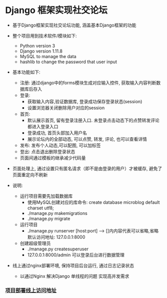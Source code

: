 # Django 框架实现社交论坛
- 基于Django框架实现社交论坛功能, 涵盖基本Django框架的功能
- 整个项目用到技术软件/模块如下:

    - Python version 3
    - Django version 1.11.8 
    - MySQL to manage the data
    - hashlib to change the password that user input 
    
- 基本功能如下:
    - 注册: 通过django中的forms模块生成对应输入控件, 获取输入内容判断数据库后存入
    - 登录: 
        * 获取输入内容,验证数据库, 登录成功保存登录状态(session)
        * 设置浏览器关闭删除用户对应的session
    - 首页: 
        * 默认展示首页, 留有登录注册入口. 未登录点击动态下的点赞转发评论都进入登录入口
        * 登录成功, 首页头部加入用户名
        * 展示论坛内的全部动态, 可以点赞, 转发, 评论, 也可以查看详情
    - 发布: 发布个人动态,可以配图, 可以加标签
    - 登出: 点击退出删除登录状态
    - 页面间通过模板的继承减少代码量

- 页面处理上, 通过设置只有匿名请求（即不是由登录的用户）才被缓存, 避免了页面重定向不刷新
    
- 说明:
    - 运行项目需要先加载数据库
        * 使用MySQL创建对应的库命令: create database microblog default charset utf8;
        * ./manage.py makemigrations
        * ./manage.py migrate
    - 运行项目
        * ./manage.py runserver [host:port]  --> []内内容代表可以省略,省略默认访问地址: 127.0.0.1:8000
    - 创建超级管理员
        * ./manage.py createsuperuser
        * 127.0.0.1:8000/admin 可以登录后台进行数据管理

- 线上通过nginx部署环境, 保持项目后台运行, 通过日志记录状态
    * 以通过Nginx 解决Django 单线程的问题 实现高并发需求
    
### [项目部署线上访问地址](http://www.pbase.xyz "个人测试")
